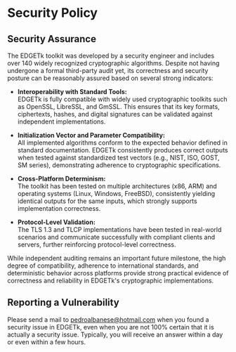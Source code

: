 # Security Policy

## Security Assurance

The EDGETk toolkit was developed by a security engineer and includes over 140 widely recognized cryptographic algorithms. Despite not having undergone a formal third-party audit yet, its correctness and security posture can be reasonably assured based on several strong indicators:

- **Interoperability with Standard Tools:**  
  EDGETk is fully compatible with widely used cryptographic toolkits such as OpenSSL, LibreSSL, and GmSSL. This ensures that its key formats, ciphertexts, hashes, and digital signatures can be validated against independent implementations.

- **Initialization Vector and Parameter Compatibility:**  
  All implemented algorithms conform to the expected behavior defined in standard documentation. EDGETk consistently produces correct outputs when tested against standardized test vectors (e.g., NIST, ISO, GOST, SM series), demonstrating adherence to cryptographic specifications.

- **Cross-Platform Determinism:**  
  The toolkit has been tested on multiple architectures (x86, ARM) and operating systems (Linux, Windows, FreeBSD), consistently yielding identical outputs for the same inputs, which strongly supports implementation correctness.

- **Protocol-Level Validation:**  
  The TLS 1.3 and TLCP implementations have been tested in real-world scenarios and communicate successfully with compliant clients and servers, further reinforcing protocol-level correctness.

While independent auditing remains an important future milestone, the high degree of compatibility, adherence to international standards, and deterministic behavior across platforms provide strong practical evidence of correctness and reliability in EDGETk's cryptographic implementations.

## Reporting a Vulnerability

Please send a mail to pedroalbanese@hotmail.com when you found a security issue in EDGETk, even when you are not 100% certain 
that it is actually a security issue. Typically, you will receive an answer within a day or even within a few hours.
